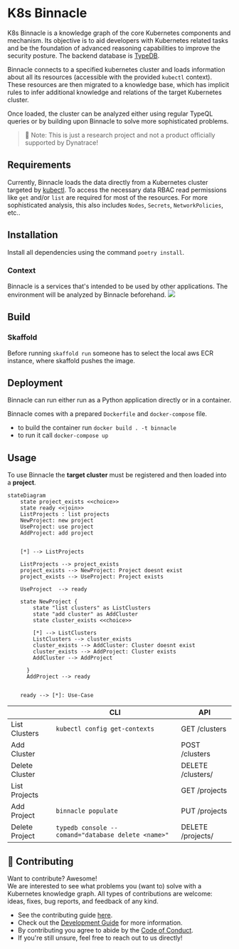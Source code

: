 # K8s Binnacle

K8s Binnacle is a knowledge graph of the core Kubernetes components and mechanism.
Its objective is to aid developers with Kubernetes related tasks and be the foundation of advanced reasoning capabilities
to improve the security posture.
The backend database is [TypeDB](https://vaticle.com/typedb).

Binnacle connects to a specified kubernetes cluster and loads information about all its resources (accessible with the provided `kubectl` context).
These resources are then migrated to a knowledge base, which has implicit rules to infer additional knowledge and relations of the target Kubernetes cluster.

Once loaded, the cluster can be analyzed either using regular TypeQL queries or by building upon Binnacle to solve more sophisticated problems.


> 🧪 Note: This is just a research project and not a product officially supported by Dynatrace!


## Requirements

Currently, Binnacle loads the data directly from a Kubernetes cluster targeted by [kubectl](https://kubernetes.io/docs/reference/kubectl/).
To access the necessary data RBAC read permissions like `get` and/or `list` are required for most of the resources.
For more sophisticated analysis, this also includes `Nodes`, `Secrets`, `NetworkPolicies`, etc..


## Installation

Install all dependencies using the command `poetry install`.

### Context

Binnacle is a services that's intended to be used by other applications. The environment will be analyzed by Binnacle beforehand.
![](docs/diagrams/system_landscape.png)

## Build

### Skaffold

Before running `skaffold run` someone has to select the local aws ECR instance, where skaffold pushes the image.

## Deployment

Binnacle can run either run as a Python application directly or in a container.

Binnacle comes with a prepared `Dockerfile` and `docker-compose` file.

- to build the container run `docker build . -t binnacle`
- to run it call `docker-compose up`

## Usage

To use Binnacle the **target cluster** must be registered and then loaded into a **project**.

```mermaid
stateDiagram
    state project_exists <<choice>>
    state ready <<join>>
    ListProjects : list projects
    NewProject: new project
    UseProject: use project
    AddProject: add project


    [*] --> ListProjects

    ListProjects --> project_exists
    project_exists --> NewProject: Project doesnt exist
    project_exists --> UseProject: Project exists

    UseProject  --> ready

    state NewProject {
        state "list clusters" as ListClusters
        state "add cluster" as AddCluster
        state cluster_exists <<choice>>

        [*] --> ListClusters
        ListClusters --> cluster_exists
        cluster_exists --> AddCluster: Cluster doesnt exist
        cluster_exists --> AddProject: Cluster exists
        AddCluster --> AddProject

      }
      AddProject --> ready


    ready --> [*]: Use-Case
```

|                | CLI                                                | API                     |
| -------------- | -------------------------------------------------- | ----------------------- |
| List Clusters  | `kubectl config get-contexts`                      | GET /clusters           |
| Add Cluster    |                                                    | POST /clusters          |
| Delete Cluster |                                                    | DELETE /clusters/<name> |
| List Projects  |                                                    | GET /projects           |
| Add Project    | `binnacle populate`                                | PUT /projects           |
| Delete Project | `typedb console --comand="database delete <name>"` | DELETE /projects/<name> |





## 🫶 Contributing

Want to contribute? Awesome!    
We are interested to see what problems you (want to) solve with a Kubernetes knowledge graph.
All types of contributions are welcome: ideas, fixes, bug reports, and feedback of any kind.

- See the contributing guide [here](./doc/CONTRIBUTING.md).
- Check out the [Development Guide](./doc/DEVELOPER-GUIDE.md) for more information.
- By contributing you agree to abide by the [Code of Conduct](./doc/CODE_OF_CONDUCT.md).
- If you're still unsure, feel free to reach out to us directly!


